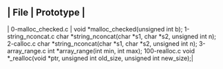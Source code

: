 |   File     |     Prototype   |
--------------------------------
| 0-malloc_checked.c | void *malloc_checked(unsigned int b); 
  1-string_nconcat.c   char *string_nconcat(char *s1, char *s2, unsigned int n);
  2-calloc.c           char *string_nconcat(char *s1, char *s2, unsigned int n);
  3-array_range.c      int *array_range(int min, int max);
  100-realloc.c        void *_realloc(void *ptr, unsigned int old_size, unsigned int new_size);|

















































